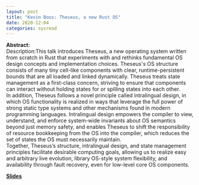 ```yaml
---
layout: post
title: "Kevin Boos: Theseus, a new Rust OS"
date: 2020-12-04
categories: sysread
---
```


<p><b>Abstract:</b><br />
Description:This talk introduces Theseus, a new operating system written from scratch in Rust that experiments with and rethinks fundamental OS design concepts and implementation choices. Theseus's OS structure consists of many tiny cell-like components with clear, runtime-persistent bounds that are all loaded and linked dynamically. Theseus treats state management as a first-class concern, striving to ensure that components can interact without holding states for or spilling states into each other.<br />
In addition, Theseus follows a novel principle called intralingual design, in which OS functionality is realized in ways that leverage the full power of strong static type systems and other mechanisms found in modern programming languages. Intralingual design empowers the compiler to view, understand, and enforce system-wide invariants about OS semantics beyond just memory safety, and enables Theseus to shift the responsibility of resource bookkeeping from the OS into the compiler, which reduces the set of states the OS must necessarily maintain.<br />
Together, Theseus’s structure, intralingual design, and state management principles facilitate desirable computing goals, allowing us to realize easy and arbitrary live evolution, library OS-style system flexibility, and availability through fault recovery, even for low-level core OS components.
</p>

<p><b><a href="http://kevinaboos.web.rice.edu/docs/Theseus_Brown_2020_12_04.pdf">Slides</a></b></p>
